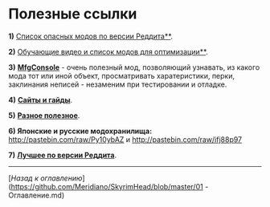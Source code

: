 # Полезные ссылки

**1)** [Список опасных модов по версии Реддита**](https://www.reddit.com/r/skyrimmods/wiki/dangerous_mods_masterlist).

**2)** [Обучающие видео и список модов для оптимизации**](https://docs.google.com/spreadsheets/d/1C2XVZb5vYO0iPnyBuYeQj_dR3scitdwIIRgYzsC45IA/).

**3)** [**MfgConsole**](http://www.nexusmods.com/skyrim/mods/44596/) - очень полезный мод, позволяющий узнавать, из какого мода тот или иной объект, просматривать харатеристики, перки, заклинания неписей - незаменим при тестировании и отладке.

**4)** [**Сайты и гайды**](https://docs.google.com/spreadsheets/d/1eE8wThsJgs6b_gPbyYf3w4d781ICwJ_56yjF9wym9is/).

**5)** [**Разное полезное**](https://docs.google.com/spreadsheets/d/1iZqcqsXkua7y3cYpFbb0XYGdTDL74bxRqzGhDcHZuhM/).

**6) Японские и русские модохранилища:** http://pastebin.com/raw/Py10ybAZ и http://pastebin.com/raw/ifj88p97

**7)** [**Лучшее по версии Реддита**](https://www.reddit.com/r/skyrimmods/wiki/best_mods_for).

------

[*Назад к оглавлению*](https://github.com/Meridiano/SkyrimHead/blob/master/01 - Оглавление.md)
